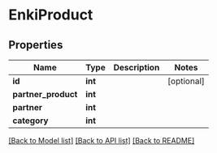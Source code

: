 # EnkiProduct

## Properties
Name | Type | Description | Notes
------------ | ------------- | ------------- | -------------
**id** | **int** |  | [optional] 
**partner_product** | **int** |  | 
**partner** | **int** |  | 
**category** | **int** |  | 

[[Back to Model list]](../README.md#documentation-for-models) [[Back to API list]](../README.md#documentation-for-api-endpoints) [[Back to README]](../README.md)


